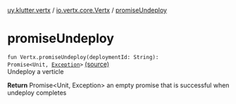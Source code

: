 [uy.klutter.vertx](../index.md) / [io.vertx.core.Vertx](index.md) / [promiseUndeploy](.)


# promiseUndeploy
<code>fun Vertx.promiseUndeploy(deploymentId: String): Promise<Unit, [Exception](http://docs.oracle.com/javase/6/docs/api/java/lang/Exception.html)></code> [(source)](https://github.com/kohesive/klutter/blob/master/vertx3-jdk8/src/main/kotlin/uy/klutter/vertx/Vertx.kt#L206)<br/>
Undeploy a verticle

**Return**
Promise&lt;Unit, Exception&gt; an empty promise that is successful when undeploy completes


